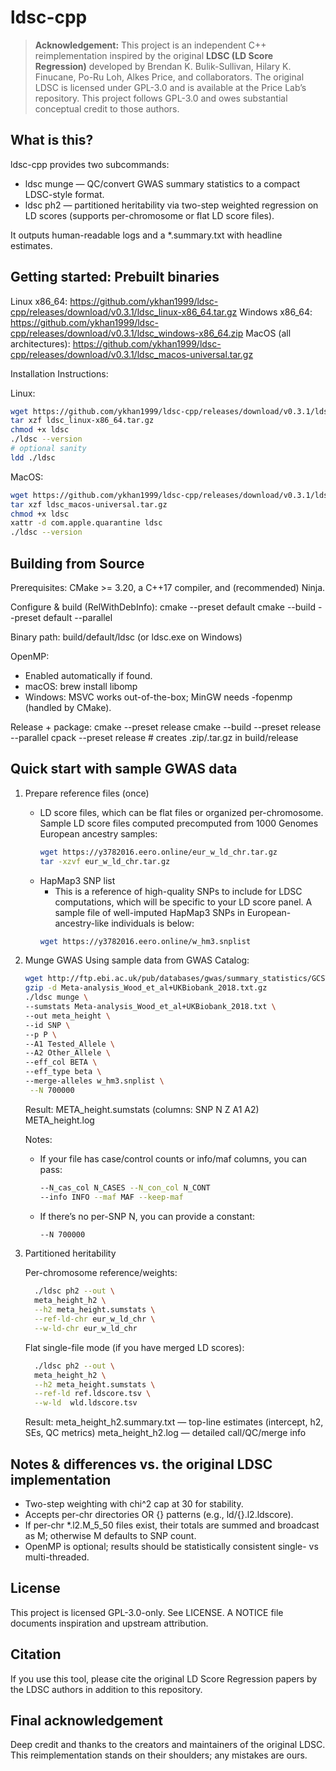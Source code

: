 
# ldsc-cpp

> **Acknowledgement:** This project is an independent C++ reimplementation inspired by the original **LDSC (LD Score Regression)** developed by Brendan K. Bulik-Sullivan, Hilary K. Finucane, Po-Ru Loh, Alkes Price, and collaborators. The original LDSC is licensed under GPL-3.0 and is available at the Price Lab’s repository. This project follows GPL-3.0 and owes substantial conceptual credit to those authors.

What is this?
-------------
ldsc-cpp provides two subcommands:
- ldsc munge  — QC/convert GWAS summary statistics to a compact LDSC-style format.
- ldsc ph2    — partitioned heritability via two-step weighted regression on LD scores
                (supports per-chromosome or flat LD score files).

It outputs human-readable logs and a *.summary.txt with headline estimates.

Getting started: Prebuilt binaries
-------------------------------
Linux x86_64: https://github.com/ykhan1999/ldsc-cpp/releases/download/v0.3.1/ldsc_linux-x86_64.tar.gz
Windows x86_64: https://github.com/ykhan1999/ldsc-cpp/releases/download/v0.3.1/ldsc_windows-x86_64.zip
MacOS (all architectures): https://github.com/ykhan1999/ldsc-cpp/releases/download/v0.3.1/ldsc_macos-universal.tar.gz

Installation Instructions:

Linux:
```bash
wget https://github.com/ykhan1999/ldsc-cpp/releases/download/v0.3.1/ldsc_linux-x86_64.tar.gz
tar xzf ldsc_linux-x86_64.tar.gz
chmod +x ldsc
./ldsc --version
# optional sanity
ldd ./ldsc
```

MacOS:
```bash
wget https://github.com/ykhan1999/ldsc-cpp/releases/download/v0.3.1/ldsc_macos-universal.tar.gz
tar xzf ldsc_macos-universal.tar.gz
chmod +x ldsc
xattr -d com.apple.quarantine ldsc
./ldsc --version
```

Building from Source
-----
Prerequisites: CMake >= 3.20, a C++17 compiler, and (recommended) Ninja.

Configure & build (RelWithDebInfo):
  cmake --preset default
  cmake --build --preset default --parallel

Binary path:
  build/default/ldsc    (or ldsc.exe on Windows)

OpenMP:
  - Enabled automatically if found.
  - macOS: brew install libomp
  - Windows: MSVC works out-of-the-box; MinGW needs -fopenmp (handled by CMake).

Release + package:
  cmake --preset release
  cmake --build --preset release --parallel
  cpack --preset release       # creates .zip/.tar.gz in build/release

Quick start with sample GWAS data
------------------------------------------

1) Prepare reference files (once)
   - LD score files, which can be flat files or organized per-chromosome. Sample LD score files computed precomputed from 1000 Genomes European ancestry samples:
		```bash
		wget https://y3782016.eero.online/eur_w_ld_chr.tar.gz
		tar -xzvf eur_w_ld_chr.tar.gz
		```
   - HapMap3 SNP list
	   - This is a reference of high-quality SNPs to include for LDSC computations, which will be specific to your LD score panel. A sample file of well-imputed HapMap3 SNPs in European-ancestry-like individuals is below:
		```bash
		wget https://y3782016.eero.online/w_hm3.snplist
		```


2) Munge GWAS
   Using sample data from GWAS Catalog:
	```bash
	wget http://ftp.ebi.ac.uk/pub/databases/gwas/summary_statistics/GCST006001-GCST007000/GCST006901/Meta-analysis_Wood_et_al+UKBiobank_2018.txt.gz
	gzip -d Meta-analysis_Wood_et_al+UKBiobank_2018.txt.gz
   ./ldsc munge \
   --sumstats Meta-analysis_Wood_et_al+UKBiobank_2018.txt \
   --out meta_height \
   --id SNP \
   --p P \
   --A1 Tested_Allele \
   --A2 Other_Allele \
   --eff_col BETA \
   --eff_type beta \
   --merge-alleles w_hm3.snplist \
     --N 700000
	```
	
   Result:
     META_height.sumstats  (columns: SNP N Z A1 A2)
     META_height.log

   Notes:
     - If your file has case/control counts or info/maf columns, you can pass:
		```bash
		--N_cas_col N_CASES --N_con_col N_CONT
		--info INFO --maf MAF --keep-maf
		```
     - If there’s no per-SNP N, you can provide a constant:
		```bash
		--N 700000
		```

3) Partitioned heritability



   Per-chromosome reference/weights:
      ```bash
		./ldsc ph2 --out \
		meta_height_h2 \
		--h2 meta_height.sumstats \
		--ref-ld-chr eur_w_ld_chr \
		--w-ld-chr eur_w_ld_chr
      ```

   Flat single-file mode (if you have merged LD scores):
      ```bash
		./ldsc ph2 --out \
		meta_height_h2 \
		--h2 meta_height.sumstats \
		--ref-ld ref.ldscore.tsv \
		--w-ld  wld.ldscore.tsv
      ```

   Result:
     meta_height_h2.summary.txt — top-line estimates (intercept, h2, SEs, QC metrics)
     meta_height_h2.log          — detailed call/QC/merge info

Notes & differences vs. the original LDSC implementation
--------------------------------------------------------
- Two-step weighting with chi^2 cap at 30 for stability.
- Accepts per-chr directories OR {} patterns (e.g., ld/{}.l2.ldscore).
- If per-chr *.l2.M_5_50 files exist, their totals are summed and broadcast as M; otherwise M defaults to SNP count.
- OpenMP is optional; results should be statistically consistent single- vs multi-threaded.

License
-------
This project is licensed GPL-3.0-only. See LICENSE.
A NOTICE file documents inspiration and upstream attribution.

Citation
--------
If you use this tool, please cite the original LD Score Regression papers by the LDSC authors in addition to this repository.

Final acknowledgement
---------------------
Deep credit and thanks to the creators and maintainers of the original LDSC. This reimplementation stands
on their shoulders; any mistakes are ours.


